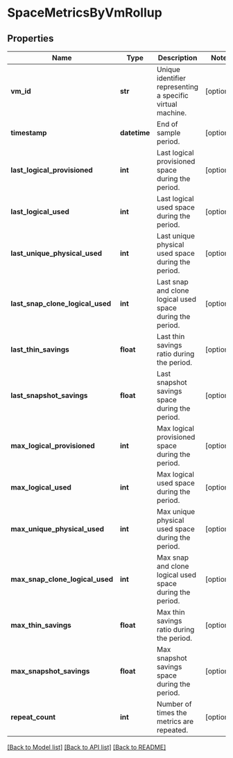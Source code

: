 # SpaceMetricsByVmRollup

## Properties
Name | Type | Description | Notes
------------ | ------------- | ------------- | -------------
**vm_id** | **str** | Unique identifier representing a specific virtual machine. | [optional] 
**timestamp** | **datetime** | End of sample period. | [optional] 
**last_logical_provisioned** | **int** | Last logical provisioned space during the period. | [optional] 
**last_logical_used** | **int** | Last logical used space during the period. | [optional] 
**last_unique_physical_used** | **int** | Last unique physical used space during the period. | [optional] 
**last_snap_clone_logical_used** | **int** | Last snap and clone logical used space during the period. | [optional] 
**last_thin_savings** | **float** | Last thin savings ratio during the period. | [optional] 
**last_snapshot_savings** | **float** | Last snapshot savings space during the period. | [optional] 
**max_logical_provisioned** | **int** | Max logical provisioned space during the period. | [optional] 
**max_logical_used** | **int** | Max logical used space during the period. | [optional] 
**max_unique_physical_used** | **int** | Max unique physical used space during the period. | [optional] 
**max_snap_clone_logical_used** | **int** | Max snap and clone logical used space during the period. | [optional] 
**max_thin_savings** | **float** | Max thin savings ratio during the period. | [optional] 
**max_snapshot_savings** | **float** | Max snapshot savings space during the period. | [optional] 
**repeat_count** | **int** | Number of times the metrics are repeated. | [optional] 

[[Back to Model list]](../README.md#documentation-for-models) [[Back to API list]](../README.md#documentation-for-api-endpoints) [[Back to README]](../README.md)


